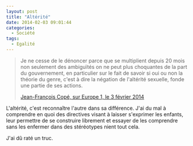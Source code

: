 ```yaml
---
layout: post
title: "Altérité"
date: 2014-02-03 09:01:44
categories:
  - Société
tags:
  - Egalité
---
```


> Je ne cesse de le dénoncer parce que se multiplient depuis 20 mois non seulement des ambiguïtés on ne peut plus choquantes de la part du gouvernement, en particulier sur le fait de savoir si oui ou non la théorie du genre, c'est à dire la négation de l'altérité sexuelle, fonde une partie de ses actions.
> 
> [Jean-François Copé, sur Europe 1, le 3 février 2014](http://www.europe1.fr/mediacenter/emissions/l-interview-de-jean-pierre-elkabbach/videos/cope-comprend-les-manifestants-1789557 "Jean-François Copé, sur Europe 1, le 3 février 2014")

L'altérité, c'est reconnaître l'autre dans sa différence. J'ai du mal à comprendre en quoi des directives visant à laisser s'exprimer les enfants, leur permettre de se construire librement et essayer de les comprendre sans les enfermer dans des stéréotypes nient tout cela.

J'ai dû raté un truc.